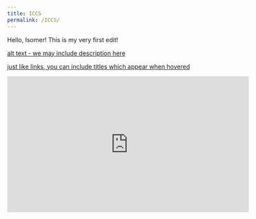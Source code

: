 ```yaml
---
title: ICCS
permalink: /ICCS/
---
```

Hello, Isomer! This is my very first edit!


[alt text - we may include description here](/images/isomer-logo.svg)

[just like links, you can include titles which appear when hovered](/images/isomer-logo.svg "Isomer Logo")


<div class="bp-youtube">

<iframe width="560" height="315" src="https://www.youtube.com/embed/WUa-lHQ0f58" title="YouTube video player" frameborder="0" allow="accelerometer; autoplay; clipboard-write; encrypted-media; gyroscope; picture-in-picture" allowfullscreen></iframe>

</div>